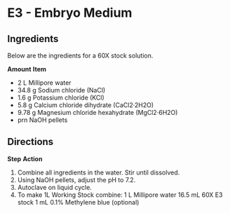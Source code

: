 # E3 - Embryo Medium
 
## Ingredients	
Below are the ingredients for a 60X stock solution.

**Amount**   	**Item**
- 2 L   	Millipore water  
- 34.8 g	Sodium chloride (NaCl)
- 1.6 g 	Potassium chloride (KCl)
- 5.8 g		Calcium chloride dihydrate (CaCl2·2H2O)
- 9.78 g 	Magnesium chloride hexahydrate (MgCl2·6H2O)
- prn   	NaOH pellets

## Directions	

**Step**	**Action**
1.	Combine all ingredients in the water. Stir until dissolved. 
2.	Using NaOH pellets, adjust the pH to 7.2.
3.	Autoclave on liquid cycle. 
4.	To make 1L Working Stock combine:
	1 L 	Millipore water 
	16.5 mL	60X E3 stock 
	1 mL 	0.1% Methylene blue (optional)
